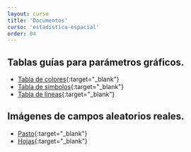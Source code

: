 ```yaml
---
layout: curso
title: 'Documentos'
curso: 'estadistica-espacial'
order: 04
---
```


## Tablas guías para parámetros gráficos.
- [Tabla de colores](./docs/ColorChart.pdf){:target="_blank"}
- [Tabla de símbolos](./docs/points.png){:target="_blank"}
- [Tabla de líneas](./docs/lines.png){:target="_blank"}

## Imágenes de campos aleatorios reales.
- [Pasto](./docs/pasto1.png){:target="_blank"}
- [Hojas](./docs/hojas1.png){:target="_blank"}
